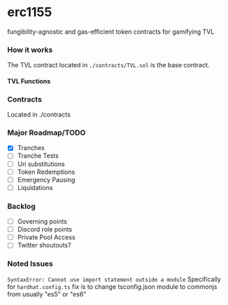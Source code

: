 # erc1155

fungibility-agnostic and gas-efficient token contracts for gamifying TVL

### How it works

The TVL contract located in `./contracts/TVL.sol` is the base contract.

#### TVL Functions

### Contracts

Located in ./contracts

### Major Roadmap/TODO

- [x] Tranches
- [ ] Tranche Tests
- [ ] Uri substitutions
- [ ] Token Redemptions
- [ ] Emergency Pausing
- [ ] Liquidations

### Backlog

- [ ] Governing points
- [ ] Discord role points
- [ ] Private Pool Access
- [ ] Twitter shoutouts?

### Noted Issues

`SyntaxError: Cannot use import statement outside a module`
Specifically for `hardhat.config.ts`
fix is to change tsconfig.json module to commonjs from usually "es5" or "es6"
